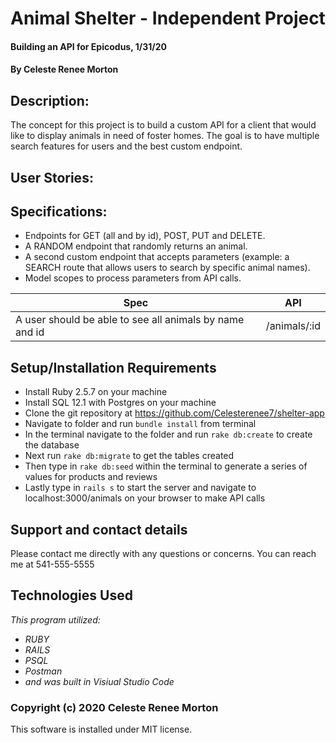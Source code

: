 # Animal Shelter - Independent Project
#### Building an API for Epicodus, 1/31/20
#### By Celeste Renee Morton
## Description:
The concept for this project is to build a custom API for a client that would like to display animals in need of foster homes. The goal is to have multiple search features for users and the best custom endpoint. 

## User Stories:

## Specifications:
* Endpoints for GET (all and by id), POST, PUT and DELETE.
* A RANDOM endpoint that randomly returns an animal.
* A second custom endpoint that accepts parameters (example: a SEARCH route that allows users to search by specific animal names).
* Model scopes to process parameters from API calls.

|Spec|API|
|-|-|
|A user should be able to see all animals by name and id|/animals/:id|


## Setup/Installation Requirements
* Install Ruby 2.5.7 on your machine
* Install SQL 12.1 with Postgres on your machine
* Clone the git repository at https://github.com/Celesterenee7/shelter-app
* Navigate to folder and run `bundle install` from terminal
* In the terminal navigate to the folder and run `rake db:create` to create the database
* Next run `rake db:migrate` to get the tables created
* Then type in `rake db:seed` within the terminal to generate a series of values for products and reviews
* Lastly type in `rails s` to start the server and navigate to localhost:3000/animals on your browser to make API calls

## Support and contact details
Please contact me directly with any questions or concerns. You can reach me at 541-555-5555
## Technologies Used
_This program utilized:_
* _RUBY_
* _RAILS_
* _PSQL_
* _Postman_
* _and was built in Visiual Studio Code_
### Copyright (c) 2020 Celeste Renee Morton
This software is installed under MIT license.
